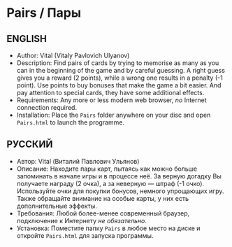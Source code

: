 # Pairs / Пары
## ENGLISH
* Author: Vital (Vitaly Pavlovich Ulyanov)
* Description: Find pairs of cards by trying to memorise as many as you can in the beginning of the game and by careful guessing. A right guess gives you a reward (2 points), while a wrong one results in a penalty (-1 point). Use points to buy bonuses that make the game a bit easier. And pay attention to special cards, they have some additional effects.
* Requirements: Any more or less modern web browser, *no* Internet connection required.
* Installation: Place the `Pairs` folder anywhere on your disc and open `Pairs.html` to launch the programme.

## РУССКИЙ
* Автор: Vital (Виталий Павлович Ульянов)
* Описание: Находите пары карт, пытаясь как можно больше запоминать в начале игры и в процессе неё. За верную догадку Вы получаете награду (2 очка), а за неверную — штраф (-1 очко). Используйте очки для покупки бонусов, немного упрощающих игру. Также обращайте внимание на особые карты, у них есть дополнительные эффекты.
* Требования: Любой более-менее современный браузер, подключение к Интернету *не обязательно*.
* Установка: Поместите папку `Pairs` в любое место на диске и откройте `Pairs.html` для запуска программы.